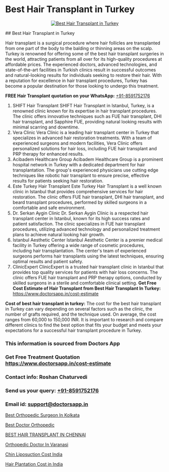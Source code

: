 # Best Hair Transplant in Turkey

<p align="center">
  <a href="https://doctorsapp.co.in/uploads/treatment_image/Finding%20the%20best%20hair%20clinic.jpg">
    <img src="https://doctorsapp.co.in/treatment/hair-transplant" alt="Best Hair Transplant in Turkey">
  </a>
</p>
## Best Hair Transplant in Turkey

Hair transplant is a surgical procedure where hair follicles are transplanted from one part of the body to the balding or thinning areas on the scalp. Turkey is renowned for offering some of the best hair transplant surgeries in the world, attracting patients from all over for its high-quality procedures at affordable prices. The experienced doctors, advanced technologies, and state-of-the-art facilities in Turkish clinics result in successful outcomes and natural-looking results for individuals seeking to restore their hair. With a reputation for excellence in hair transplant procedures, Turkey has become a popular destination for those looking to undergo this treatment.

**FREE Hair Transplant quotation on your WhatsApp:**  [+91-8591752176](https://api.whatsapp.com/send?phone=8591752176)

1) SHIFT Hair Transplant   SHIFT Hair Transplant in Istanbul, Turkey, is a renowned clinic known for its expertise in hair transplant procedures. The clinic offers innovative techniques such as FUE hair transplant, DHI hair transplant, and Sapphire FUE, providing natural looking results with minimal scarring and downtime.
2) Vera Clinic   Vera Clinic is a leading hair transplant center in Turkey that specializes in advanced hair restoration treatments. With a team of experienced surgeons and modern facilities, Vera Clinic offers personalized solutions for hair loss, including FUE hair transplant and PRP therapy for enhanced results.
3) Acibadem Healthcare Group   Acibadem Healthcare Group is a prominent hospital network in Turkey with a dedicated department for hair transplantation. The group's experienced physicians use cutting edge techniques like robotic hair transplant to ensure precise, effective results for patients seeking hair restoration.
4) Este Turkey Hair Transplant   Este Turkey Hair Transplant is a well known clinic in Istanbul that provides comprehensive services for hair restoration. The clinic offers FUE hair transplant, DHI hair transplant, and beard transplant procedures, performed by skilled surgeons in a comfortable and safe environment.
5) Dr. Serkan Aygin Clinic   Dr. Serkan Aygin Clinic is a respected hair transplant center in Istanbul, known for its high success rates and patient satisfaction. The clinic specializes in FUE hair transplant procedures, utilizing advanced technology and personalized treatment plans to achieve natural looking hair growth.
6) Istanbul Aesthetic Center   Istanbul Aesthetic Center is a premier medical facility in Turkey offering a wide range of cosmetic procedures, including hair transplantation. The center's team of experienced surgeons performs hair transplants using the latest techniques, ensuring optimal results and patient safety.
7) ClinicExpert   ClinicExpert is a trusted hair transplant clinic in Istanbul that provides top quality services for patients with hair loss concerns. The clinic offers FUE hair transplant and PRP therapy options, conducted by skilled surgeons in a sterile and comfortable clinical setting.
**Get Free Cost Estimate of Hair Transplant from Best Hair Transplant In Turkey:** https://www.doctorsapp.in/cost-estimate

**Cost of best hair transplant in turkey:**
The cost for the best hair transplant in Turkey can vary depending on several factors such as the clinic, the number of grafts required, and the technique used. On average, the cost ranges from 60,000 to 150,000 INR. It is important to research and compare different clinics to find the best option that fits your budget and meets your expectations for a successful hair transplant procedure in Turkey.

### This information is sourced from Doctors App 
### Get Free Treatment Quotation https://www.doctorsapp.in/cost-estimate
### Contact info: Roshan Chaturvedi 
### Send us your query: [+91-8591752176](https://api.whatsapp.com/send?phone=8591752176) 
### Email id: support@doctorsapp.in

[Best Orthopedic Surgeon In Kolkata](https://www.linkedin.com/pulse/best-orthopedic-surgeon-kolkata-doctorsapp-united-arab-emirates-3hpee?trackingId=vSg%2BrcX2M2Pe9M%2FOBjvCOg%3D%3D&lipi=urn%3Ali%3Apage%3Ad_flagship3_company_admin%3BSXrbBuk4SwWZ8nIcZ2zSvw%3D%3D)

[Best Doctor Orthopedic](https://www.linkedin.com/pulse/best-doctor-orthopedic-doctorsapp-dhaka-jj9ye?trackingId=zOPIuv%2Fsesxqmq3k7UhcbQ%3D%3D&lipi=urn%3Ali%3Apage%3Ad_flagship3_company_admin%3Bo%2BosOGJBSO63YocmsfjAZA%3D%3D)

[BEST HAIR TRANSPLANT IN CHENNAI](https://medium.com/@kushalrao10/best-hair-transplant-in-chennai-9275b05a082b)

[Orthopedic Doctor In Varanasi](https://medium.com/@vimalrana22/orthopedic-doctor-in-varanasi-98b85f9a43ed)

[Chin Liposuction Cost India](https://doctors-apps.github.io/doctorsapp/chin-liposuction-cost-india)

[Hair Plantation Cost in India](https://doctors-apps.github.io/doctorsapp/hair-plantation-cost-in-india)

